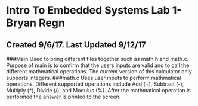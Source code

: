 # Intro To Embedded Systems Lab 1- Bryan Regn
## Created 9/6/17. Last Updated 9/12/17
###Main
Used to bring different files together such as math.h and math.c. Purpose of main is to confirm that the users inputs are valid and to call the different mathmatical operations. The current version of this calculator only supports integers.
###math.c
Uses user inputs to perform mathmatical operations. Different supported operations include Add (+), Subtract (-), Multiply (*), Divide (/), and Modulus (%). After the mathmatical operation is performed the answer is printed to the screen. 
